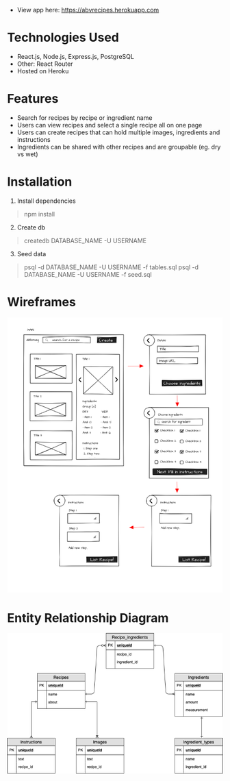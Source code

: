 - View app here: https://abvrecipes.herokuapp.com

# Technologies Used
- React.js, Node.js, Express.js, PostgreSQL
- Other: React Router
- Hosted on Heroku

# Features
- Search for recipes by recipe or ingredient name
- Users can view recipes and select a single recipe all on one page
- Users can create recipes that can hold multiple images, ingredients and instructions
- Ingredients can be shared with other recipes and are groupable (eg. dry vs wet)

# Installation
1. Install dependencies
> npm install
2. Create db
> createdb DATABASE_NAME -U USERNAME
3. Seed data
> psql -d DATABASE_NAME -U USERNAME -f tables.sql
>psql -d DATABASE_NAME -U USERNAME -f seed.sql

# Wireframes
![alt_text](https://github.com/wilfredloh/abv-recipes/blob/master/wire.png)

# Entity Relationship Diagram
![alt_text](https://github.com/wilfredloh/abv-recipes/blob/master/ERD.png)

